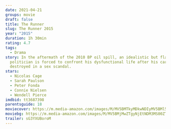 ```yaml
---
date: 2021-04-21
groups: movie
draft: false
title: The Runner
slug: The Runner 2015
year: "2015"
duration: 1h 30min
rating: 4.7
tags:
  - Drama
story: In the aftermath of the 2010 BP oil spill, an idealistic but flawed
  politician is forced to confront his dysfunctional life after his career is
  destroyed in a sex scandal.
stars:
  - Nicolas Cage
  - Sarah Paulson
  - Peter Fonda
  - Connie Nielsen
  - Wendell Pierce
imdbid: tt3687398
parentsguide: 18
moviecover: https://m.media-amazon.com/images/M/MV5BMTkyMDkwNDIyMV5BMl5BanBnXkFtZTgwNDU1OTEwNjE@._V1_FMjpg_UX1011_.jpg
moviebg: https://m.media-amazon.com/images/M/MV5BMjMwZTgyNjEtNDM3MS00ZTU3LWI5NTYtM2U5ZTFlODU1OTQxXkEyXkFqcGdeQXVyMjUyNDk2ODc@._V1_FMjpg_UX1280_.jpg
trailer: sG3YXUBoroM
---
```

